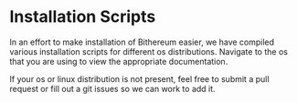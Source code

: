 # Installation Scripts

In an effort to make installation of Bithereum easier, we have compiled various installation scripts for different os distributions. Navigate to the os that you are using to view the appropriate documentation.

If your os or linux distribution is not present, feel free to submit a pull request or fill out a git issues so we can work to add it.
